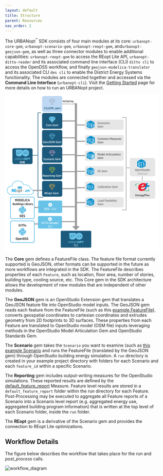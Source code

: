 ```yaml
---
layout: default
title: Structure
parent: Resources
nav_order: 2
---
```


The URBANopt<sup>&trade;</sup> SDK consists of four main modules at its core: `urbanopt-core-gem`, `urbanopt-scenario-gem`, `urbanopt-reopt-gem`, and`urbanopt-geojson-gem`, as well as three connector modules to enable additional capabilities: `urbanopt-reopt-gem` to access the REopt Lite API, `urbanopt-ditto-reader` and its associated command line interface (CLI) `ditto cli` to access the OpenDSS workflow, and finally `geojson-modelica-translator` and its associated CLI `des cli` to enable the District Energy Systems functionality. The modules are connected together and accessed via the **Command Line Interface** (`urbanopt-cli`). Visit the [Getting Started](../getting_started/getting_started) page for more details on how to run an URBANopt project.

![URBANopt Gems](../doc_files/urbanopt-diagrams_gems-to-cli.png)

The **Core** gem defines a FeatureFile class. The feature file format currently supported is GeoJSON, other formats can be supported in the future as more workflows are integrated in the SDK. The FeatureFile describes properties of each `Feature`, such as location, floor area, number of stories, building type, cooling source, etc. This Core gem in the SDK architecture allows the development of new modules that are independent of other modules.

The **GeoJSON** gem is an OpenStudio Extension gem that translates a GeoJSON feature file into OpenStudio model inputs. The GeoJSON gem reads each feature from the FeatureFile (such as this [example FeatureFile](https://github.com/urbanopt/urbanopt-example-geojson-project/blob/develop/example_project/example_project.json)), converts geospatial coordinates to cartesian coordinates and extrudes geometry from 2D footprints to 3D surfaces. These properties from each Feature are translated to OpenStudio model (OSM file) inputs leveraging methods in the OpenStudio Model Articulation Gem and OpenStudio Standards Gem.

The **Scenario** gem takes the `Scenario` you want to examine (such as [this example Scenario](https://github.com/urbanopt/urbanopt-example-geojson-project/blob/develop/example_project/baseline_scenario.csv) and runs the FeatureFile (translated by the GeoJSON gem) through OpenStudio building energy simulation. A `run` directory is created in your example project directory with folders for each Scenario and each `feature_id` within a specific Scenario.

The **Reporting** gem includes output-writing measures for the OpenStudio simulations. These reported results are defined by the [default_feature_report](customization/feature_reports.md) Measure. Feature level results are stored in a `default_feature_report` folder within the run directory for each Feature. Post-Processing may be executed to aggregate all Feature reports of a Scenario into a Scenario level report (e.g. aggregated energy use, aggregated building program information) that is written at the top level of each Scenario folder, inside the `run` folder.

The **REopt** gem is a derivative of the Scenario gem and provides the connection to REopt Lite optimizations.

## Workflow Details

The figure below describes the workflow that takes place for the *run* and *post_process* calls.

![workflow_diagram](../doc_files/CLI_workflow_diagram.jpg)